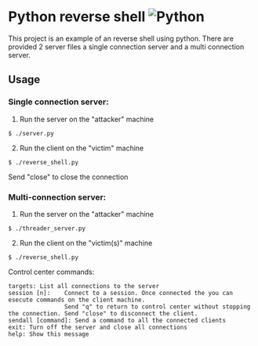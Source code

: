 # Python reverse shell ![Python](https://img.shields.io/badge/python-3670A0?style=for-the-badge&logo=python&logoColor=ffdd54)

This project is an example of an reverse shell using python. There are provided 2 server files a single connection server and a multi connection server.

## Usage
### Single connection server: 

1. Run the server on the "attacker" machine

```
$ ./server.py
```
2. Run the client on the "victim" machine
```
$ ./reverse_shell.py
```
Send "close" to close the connection

### Multi-connection server: 

1. Run the server on the "attacker" machine

```
$ ./threader_server.py
```
2. Run the client on the "victim(s)" machine

```
$ ./reverse_shell.py
```
Control center commands:
```
targets: List all connections to the server
session [n]:    Connect to a session. Once connected the you can esecute commands on the client machine. 
                Send "q" to return to control center without stopping the connection. Send "close" to disconnect the client.
sendall [command]: Send a command to all the connected clients
exit: Turn off the server and close all connections
help: Show this message

```

